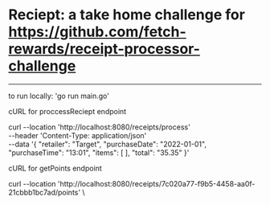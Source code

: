 # Reciept: a take home challenge for https://github.com/fetch-rewards/receipt-processor-challenge
------------

to run locally: 'go run main.go'

cURL for proccessReciept endpoint

curl --location 'http://localhost:8080/receipts/process' \
--header 'Content-Type: application/json' \
--data '{
  "retailer": "Target",
  "purchaseDate": "2022-01-01",
  "purchaseTime": "13:01",
  "items": [
  ],
  "total": "35.35"
}'




cURL for getPoints endpoint

curl --location 'http://localhost:8080/receipts/7c020a77-f9b5-4458-aa0f-21cbbb1bc7ad/points' \
